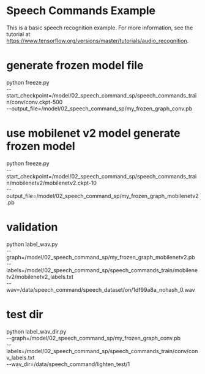 # Speech Commands Example

This is a basic speech recognition example. For more information, see the
tutorial at https://www.tensorflow.org/versions/master/tutorials/audio_recognition.

# generate frozen model file
python freeze.py \
--start_checkpoint=/model/02_speech_command_sp/speech_commands_train/conv/conv.ckpt-500 \
--output_file=/model/02_speech_command_sp/my_frozen_graph_conv.pb



# use mobilenet v2 model generate frozen model
python freeze.py \
--start_checkpoint=/model/02_speech_command_sp/speech_commands_train/mobilenetv2/mobilenetv2.ckpt-10 \
--output_file=/model/02_speech_command_sp/my_frozen_graph_mobilenetv2.pb



# validation

python label_wav.py \
--graph=/model/02_speech_command_sp/my_frozen_graph_mobilenetv2.pb \
--labels=/model/02_speech_command_sp/speech_commands_train/mobilenetv2/mobilenetv2_labels.txt \
--wav=/data/speech_command/speech_dataset/on/1df99a8a_nohash_0.wav


# test dir
python label_wav_dir.py \
--graph=/model/02_speech_command_sp/my_frozen_graph_conv.pb \
--labels=/model/02_speech_command_sp/speech_commands_train/conv/conv_labels.txt \
--wav_dir=/data/speech_command/lighten_test/1



